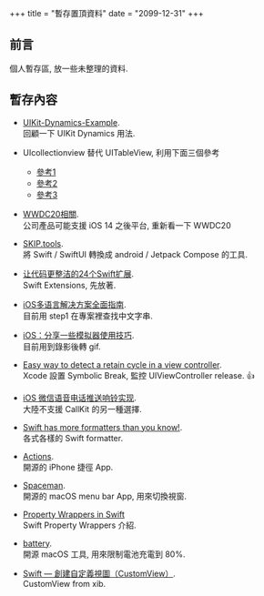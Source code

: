 +++
title = "暫存置頂資料"
date = "2099-12-31"
+++

## 前言

個人暫存區, 放一些未整理的資料.

## 暫存內容

- [UIKit-Dynamics-Example](https://github.com/TeehanLax/UIKit-Dynamics-Example).  
  回顧一下 UIKit Dynamics 用法.

- UIcollectionview 替代 UITableView, 利用下面三個參考
  - [參考1](https://www.appcoda.com.tw/ios-14-uicollectionview/)
  - [參考2](https://www.appcoda.com.tw/ios-14-diffable-data-source/)
  - [參考3](https://gist.github.com/TachibanaKaoru/205aaa11817e566ba39104cd78f952fd)

- [WWDC20相關](https://mackuba.eu/notes/wwdc20/).  
  公司產品可能支援 iOS 14 之後平台, 重新看一下 WWDC20

- [SKIP.tools](https://skip.tools/).  
  將 Swift / SwiftUI 轉換成 android / Jetpack Compose 的工具.

- [让代码更整洁的24个Swift扩展](https://juejin.cn/post/7324750286330298405).  
  Swift Extensions, 先放著.

- [iOS多语言解决方案全面指南](https://juejin.cn/post/7248811984748462141).  
  目前用 step1 在專案裡查找中文字串.

- [iOS：分享一些模拟器使用技巧](https://juejin.cn/post/7322740699434500159).  
  目前用到錄影後轉 gif.

- [Easy way to detect a retain cycle in a view controller](https://sarunw.com/posts/easy-way-to-detect-retain-cycle-in-view-controller/).  
  Xcode 設置 Symbolic Break, 監控 UIViewController release. 👍

- [iOS 微信语音电话推送响铃实现](https://juejin.cn/post/7339560770458845184).  
  大陸不支援 CallKit 的另一種選擇.

- [Swift has more formatters than you know!](https://www.swiftwithvincent.com/blog/swift-has-more-formatters-than-you-know).  
  各式各樣的 Swift formatter.

- [Actions](https://github.com/sindresorhus/Actions/).  
  開源的 iPhone 捷徑 App.

- [Spaceman](https://github.com/Jaysce/Spaceman).  
  開源的 macOS menu bar App, 用來切換視窗.

- [Property Wrappers in Swift](https://dev.to/mave_rick/property-wrappers-in-swift-fkh)  
  Swift Property Wrappers 介紹.

- [battery](https://github.com/actuallymentor/battery).  
  開源 macOS 工具, 用來限制電池充電到 80%.

- [Swift — 創建自定義視圖（CustomView）](https://medium.com/jeremy-xue-s-blog/swift-%E5%89%B5%E5%BB%BA%E8%87%AA%E5%AE%9A%E7%BE%A9%E8%A6%96%E5%9C%96-customview-8d61402ae937).  
  CustomView from xib.
